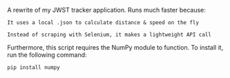 A rewrite of my JWST tracker application. Runs much faster because:

	It uses a local .json to calculate distance & speed on the fly

	Instead of scraping with Selenium, it makes a lightweight API call

Furthermore, this script requires the NumPy module to function. To install it, run the following command:

	pip install numpy
